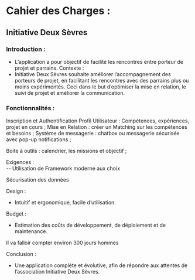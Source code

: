# Cahier des Charges : 

## Initiative Deux Sèvres 
### Introduction :  
- L’application a pour objectif de facilité les rencontres entre porteur de projet et 
parrains. 
Contexte :  
- Initiative Deux Sèvres souhaite améliorer l’accompagnement des porteurs de 
projet, en facilitant les rencontres avec des parrains plus ou moins 
expérimentés. Ceci dans le but d’optimiser la mise en relation, le suivi de projet 
et améliorer la communication. 

### Fonctionnalités :
Inscription et Authentification 
Profil Utilisateur : Compétences, expériences, projet en cours ; 
Mise en Relation : créer un Matching sur les compétences et besoins ; 
Système de messagerie : chatbox ou messagerie sécurisée avec pop-up 
notifications ; 

Boite à outils : calendrier, les missions et objectif ; 

Exigences :  
-- Utilisation de Framework moderne aux choix 

Sécurisation des données 

Design :  
- Intuitif et ergonomique, facile d’utilisation. 

Budget : 
- Estimation des coûts de développement, de déploiement et de maintenance.

Il va falloir compter environ 300 jours hommes

Conclusion :  
- Une application complète et évolutive, afin de répondre aux attentes de 
l’association Initiative Deux Sèvres. 
